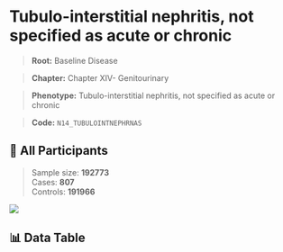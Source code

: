# Tubulo-interstitial nephritis, not specified as acute or chronic

> **Root:** Baseline Disease  

> **Chapter:** Chapter XIV- Genitourinary  

> **Phenotype:** Tubulo-interstitial nephritis, not specified as acute or chronic  

> **Code:** `N14_TUBULOINTNEPHRNAS`

## 🧪 All Participants  
> Sample size: **192773**  
> Cases: **807**  
> Controls: **191966**
<img src="/Sensitive/Figures/ALL/Incidence/N14_TUBULOINTNEPHRNAS.png"/>

## 📊 Data Table
<CsvTableMRF src="/Sensitive/Data/ALL/Incidence/COX_N14_TUBULOINTNEPHRNAS.csv"/>

